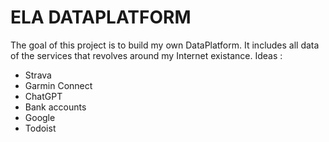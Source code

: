 # ELA DATAPLATFORM
The goal of this project is to build my own DataPlatform. It includes all data of the services that revolves around my Internet existance. Ideas :
- Strava
- Garmin Connect
- ChatGPT
- Bank accounts
- Google
- Todoist
